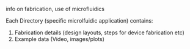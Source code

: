 info on fabrication, use of microfluidics


Each Directory (specific microlfuidic application) contains:
1. Fabrication details (design layouts, steps for device fabrication etc)
2. Example data (Video, images/plots)
